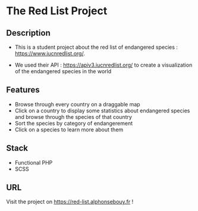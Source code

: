 # The Red List Project

## Description

- This is a student project about the red list of endangered species : https://www.iucnredlist.org/.

- We used their API : https://apiv3.iucnredlist.org/ to create a visualization of the endangered species in the world

## Features

- Browse through every country on a draggable map
- Click on a country to display some statistics about endangered species and browse through the species of that country 
- Sort the species by category of endangerement
- Click on a species to learn more about them

## Stack
- Functional PHP
- SCSS

## URL
Visit the project on https://red-list.alphonsebouy.fr !
